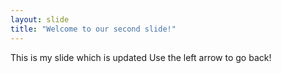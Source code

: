 ```yaml
---
layout: slide
title: "Welcome to our second slide!"
---
```

This is my slide which is updated
Use the left arrow to go back!